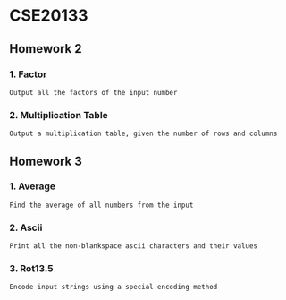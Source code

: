 CSE20133
==============================
Homework 2
------------------------------
### 1. Factor<br />
    Output all the factors of the input number
### 2. Multiplication Table<br />
    Output a multiplication table, given the number of rows and columns
Homework 3
------------------------------
### 1. Average<br />
    Find the average of all numbers from the input
### 2. Ascii<br />
    Print all the non-blankspace ascii characters and their values
### 3. Rot13.5<br />
    Encode input strings using a special encoding method
